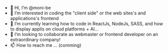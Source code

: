 - 👋 Hi, I’m @moni-be
- 👀 I’m interested in coding the "client side" or the web sites's and applications's frontend
- 🌱 I’m currently learning how to code in ReactJs, NodeJs, SASS, and how to display applis on cloud platforms + AI...
- 💞️ I’m looking to collaborate as webmaster or frontend developer on an extraordinary company!
- 📫 How to reach me ... (comming)

<!---
moni-be/moni-be is a ✨ special ✨ repository because its `README.md` (this file) appears on your GitHub profile.
You can click the Preview link to take a look at your changes.
--->
